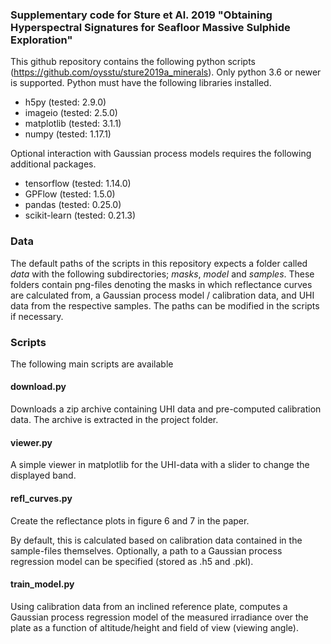 ### Supplementary code for Sture et Al. 2019 "Obtaining Hyperspectral Signatures for Seafloor Massive Sulphide Exploration"

This github repository contains the following python scripts (https://github.com/oysstu/sture2019a_minerals). 
Only python 3.6 or newer is supported. Python must have the following libraries installed.

- h5py (tested: 2.9.0)
- imageio (tested: 2.5.0)
- matplotlib (tested: 3.1.1)
- numpy (tested: 1.17.1)

Optional interaction with Gaussian process models requires the following additional packages.

- tensorflow (tested: 1.14.0)
- GPFlow (tested: 1.5.0)
- pandas (tested: 0.25.0)
- scikit-learn (tested: 0.21.3)


### Data
The default paths of the scripts in this repository expects a folder called *data* with the following subdirectories; *masks*, *model* and *samples*. These folders contain png-files denoting the masks in which reflectance curves are calculated from, a Gaussian process model / calibration data, and UHI data from the respective samples. The paths can be modified in the scripts if necessary. 

### Scripts
The following main scripts are available

#### download.py
Downloads a zip archive containing UHI data and pre-computed calibration data.
The archive is extracted in the project folder.

#### viewer.py
A simple viewer in matplotlib for the UHI-data with a slider to change the displayed band.

#### refl_curves.py
Create the reflectance plots in figure 6 and 7 in the paper.

By default, this is calculated based on calibration data contained in the sample-files themselves. Optionally, a path to a Gaussian process regression model can be specified (stored as .h5 and .pkl).

#### train_model.py
Using calibration data from an inclined reference plate, computes a Gaussian process regression model of the measured irradiance over the plate as a function of altitude/height and field of view (viewing angle).

